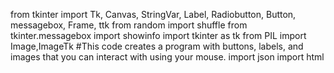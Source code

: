 from tkinter import Tk, Canvas, StringVar, Label, Radiobutton, Button, messagebox, Frame, ttk
from random import shuffle
from tkinter.messagebox import showinfo
import tkinter as tk
from PIL import Image,ImageTk
#This code creates a program with buttons, labels, and images that you can interact with using your mouse.
import json
import html
